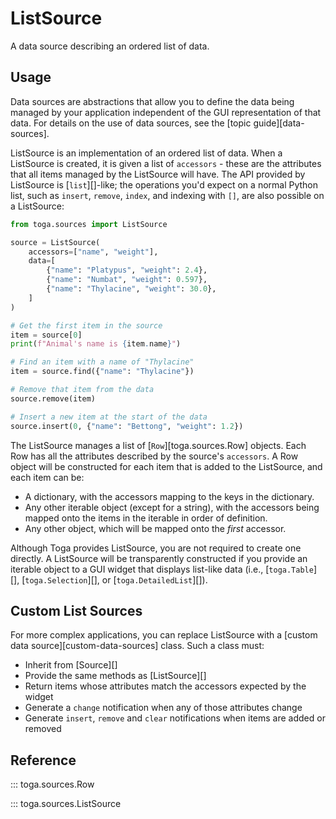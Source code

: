 # ListSource

A data source describing an ordered list of data.

## Usage

Data sources are abstractions that allow you to define the data being managed by your application independent of the GUI representation of that data. For details on the use of data sources, see the [topic guide][data-sources].

ListSource is an implementation of an ordered list of data. When a ListSource is created, it is given a list of `accessors` - these are the attributes that all items managed by the ListSource will have. The API provided by ListSource is [`list`][]-like; the operations you'd expect on a normal Python list, such as `insert`, `remove`, `index`, and indexing with `[]`, are also possible on a ListSource:

```python
from toga.sources import ListSource

source = ListSource(
    accessors=["name", "weight"],
    data=[
        {"name": "Platypus", "weight": 2.4},
        {"name": "Numbat", "weight": 0.597},
        {"name": "Thylacine", "weight": 30.0},
    ]
)

# Get the first item in the source
item = source[0]
print(f"Animal's name is {item.name}")

# Find an item with a name of "Thylacine"
item = source.find({"name": "Thylacine"})

# Remove that item from the data
source.remove(item)

# Insert a new item at the start of the data
source.insert(0, {"name": "Bettong", "weight": 1.2})
```

The ListSource manages a list of [`Row`][toga.sources.Row] objects. Each Row has all the attributes described by the source's `accessors`. A Row object will be constructed for each item that is added to the ListSource, and each item can be:

- A dictionary, with the accessors mapping to the keys in the dictionary.
- Any other iterable object (except for a string), with the accessors being mapped onto the items in the iterable in order of definition.
- Any other object, which will be mapped onto the *first* accessor.

Although Toga provides ListSource, you are not required to create one directly. A ListSource will be transparently constructed if you provide an iterable object to a GUI widget that displays list-like data (i.e., [`toga.Table`][], [`toga.Selection`][], or [`toga.DetailedList`][]).

## Custom List Sources

For more complex applications, you can replace ListSource with a [custom data source][custom-data-sources] class. Such a class must:

- Inherit from [Source][]
- Provide the same methods as [ListSource][]
- Return items whose attributes match the accessors expected by the widget
- Generate a `change` notification when any of those attributes change
- Generate `insert`, `remove` and `clear` notifications when items are added or removed

## Reference

::: toga.sources.Row

::: toga.sources.ListSource
